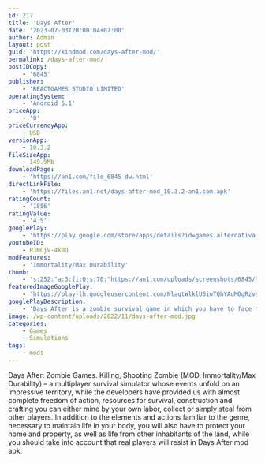```yaml
---
id: 217
title: 'Days After'
date: '2023-07-03T20:00:04+07:00'
author: Admin
layout: post
guid: 'https://kindmod.com/days-after-mod/'
permalink: /days-after-mod/
postIDCopy:
    - '6845'
publisher:
    - 'REACTGAMES STUDIO LIMITED'
operatingSystem:
    - 'Android 5.1'
priceApp:
    - '0'
priceCurrencyApp:
    - USD
versionApp:
    - 10.3.2
fileSizeApp:
    - 149.9Mb
downloadPage:
    - 'https://an1.com/file_6845-dw.html'
directLinkFile:
    - 'https://files.an1.net/days-after-mod_10.3.2-an1.com.apk'
ratingCount:
    - '1856'
ratingValue:
    - '4.5'
googlePlay:
    - 'https://play.google.com/store/apps/details?id=games.alternativa.projectv.test'
youtubeID:
    - PJNCjV-4k0Q
modFeatures:
    - 'Immortality/Max Durability'
thumb:
    - 's:252:"a:3:{i:0;s:70:"https://an1.com/uploads/screenshots/6845/thumbs/days-after-834827.webp";i:1;s:70:"https://an1.com/uploads/screenshots/6845/thumbs/days-after-134544.webp";i:2;s:70:"https://an1.com/uploads/screenshots/6845/thumbs/days-after-706403.webp";}";'
featuredImageGooglePlay:
    - 'https://play-lh.googleusercontent.com/NlaqtWlklU5ioTQhYAuMOgRzvsKJTplx98oB3gm6FqZdeQ4ctc0lfbyfDybdSq0looo'
googlePlayDescription:
    - 'Days After is a zombie survival game in which you have to face the most terrible consequences of the zombie apocalypse: hunger, infection, raiders, and hordes of undead. Get ready for fighting, shooting, building, crafting, and action adventure game. Stay alive in the dawn of zombies, learn the craft of survival and fight back against the monsters on Doomsday. Mist survival is waiting for new heroes!- Choose your hero and pump him to the maximum.- Try to survive in a fading city: gather resources and subsistence, loot and prey day by day.'
image: /wp-content/uploads/2022/11/days-after-mod.jpg
categories:
    - Games
    - Simulations
tags:
    - mods
---
```


Days After: Zombie Games. Killing, Shooting Zombie (MOD, Immortality/Max Durability) – a multiplayer survival simulator whose events unfold on an impressive territory, while the developers have provided us with almost complete freedom of action, resources for survival, construction and crafting you can either mine by your own labor, collect or simply steal from other players. In addition to the elements and actions familiar to the genre, necessary to maintain life in your body, you will also have to protect your home and property, as well as life from other inhabitants of the land, while you should take into account that real players will resist in Days After mod apk.